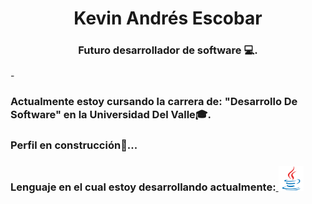 <h1 align="center">Kevin Andrés Escobar</h1><h3 align="center">Futuro desarrollador de software 💻.</h3>-

<h3>Actualmente estoy cursando la carrera de: "Desarrollo De Software" en la Universidad Del Valle🎓.</h3>

<h3>Perfil en construcción🔨...</h3>


<h3>Lenguaje en el cual estoy desarrollando actualmente:<a href = "https://www.java.com" target="_blank" rel="noreferrer"> <img src="https://raw.githubusercontent.com/devicons/devicon/master/icons/java/java-original.svg" alt="java" width="40" height="40"/> </a> </h3>
